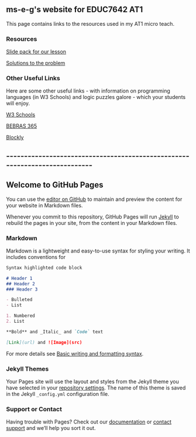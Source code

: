 ## ms-e-g's website for EDUC7642 AT1

This page contains links to the resources used in my AT1 micro teach.
### Resources

[Slide pack for our lesson](https://github.com/ms-e-g/ms-e-g.github.io)

[Solutions to the problem](https://github.com/ms-e-g/ms-e-g.github.io)


### Other Useful Links
Here are some other useful links - with information on programming languages (in W3 Schools) and logic puzzles galore - which your students will enjoy.

[W3 Schools](https://www.w3schools.com/)

[BEBRAS 365](https://digitalcareers.csiro.au/en/Bebras/Bebras-resources/Bebras_365)

[Blockly](https://blockly.games/)



## ---------------------------------------------------------------------------
## Welcome to GitHub Pages

You can use the [editor on GitHub](https://github.com/ms-e-g/ms-e-g.github.io/edit/main/index.md) to maintain and preview the content for your website in Markdown files.

Whenever you commit to this repository, GitHub Pages will run [Jekyll](https://jekyllrb.com/) to rebuild the pages in your site, from the content in your Markdown files.

### Markdown

Markdown is a lightweight and easy-to-use syntax for styling your writing. It includes conventions for

```markdown
Syntax highlighted code block

# Header 1
## Header 2
### Header 3

- Bulleted
- List

1. Numbered
2. List

**Bold** and _Italic_ and `Code` text

[Link](url) and ![Image](src)
```

For more details see [Basic writing and formatting syntax](https://docs.github.com/en/github/writing-on-github/getting-started-with-writing-and-formatting-on-github/basic-writing-and-formatting-syntax).

### Jekyll Themes

Your Pages site will use the layout and styles from the Jekyll theme you have selected in your [repository settings](https://github.com/ms-e-g/ms-e-g.github.io/settings/pages). The name of this theme is saved in the Jekyll `_config.yml` configuration file.

### Support or Contact

Having trouble with Pages? Check out our [documentation](https://docs.github.com/categories/github-pages-basics/) or [contact support](https://support.github.com/contact) and we’ll help you sort it out.
